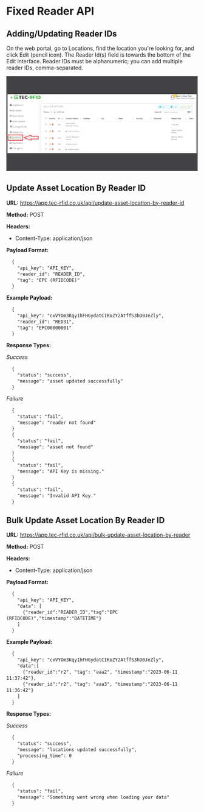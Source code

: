 # Fixed Reader API

## Adding/Updating Reader IDs

On the web portal, go to Locations, find the location you're looking for, and click Edit (pencil icon). The Reader Id(s) field is towards the bottom of the Edit interface. Reader IDs must be alphanumeric; you can add multiple reader IDs, comma-separated.

![updating reader ID](https://github.com/TEC-RFID/rfid-asset-documentation/blob/main/images/setreaderid.gif?raw=true)

## Update Asset Location By Reader ID

**URL:** https://app.tec-rfid.co.uk/api/update-asset-location-by-reader-id

**Method:** POST

**Headers:** 
 - Content-Type: application/json

**Payload Format:**

```
  {
    "api_key": "API_KEY",
    "reader_id": "READER_ID",
    "tag": "EPC (RFIDCODE)"
  }
```

**Example Payload:**

```
  {
    "api_key": "cxVYOm3Kqy1hFHGydatCIKoZY2AtffS3hO0JeZly",
    "reader_id": "RED31",
    "tag": "EPC00000001"
  }
```

**Response Types:**

*Success*

```
  {
    "status": "success",
    "message": "asset updated successfully"
  }
```

*Failure*

```
  {
    "status": "fail",
    "message": "reader not found"
  }
  {
    "status": "fail",
    "message": "asset not found"
  }
  {
    "status": "fail",
    "message": "API Key is missing."
  }
  {
    "status": "fail",
    "message": "Invalid API Key."
  }
```

## Bulk Update Asset Location By Reader ID

**URL:** https://app.tec-rfid.co.uk/api/bulk-update-asset-location-by-reader

**Method:** POST

**Headers:** 
 - Content-Type: application/json

**Payload Format:**

```
  {
    "api_key": "API_KEY",
    "data": [
      {"reader_id":"READER_ID","tag":"EPC (RFIDCODE)","timestamp":"DATETIME"}
    ]
  }
```

**Example Payload:**

```
  {
    "api_key": "cxVYOm3Kqy1hFHGydatCIKoZY2AtffS3hO0JeZly",
    "data":[
      {"reader_id":"r2", "tag": "aaa2", "timestamp":"2023-06-11 11:37:42"},
      {"reader_id":"r2", "tag": "aaa3", "timestamp":"2023-06-11 11:36:42"}
    ]  
  }
```

**Response Types:**

*Success*

```
  {
    "status": "success",
    "message": "locations updated successfully",
    "processing_time": 0
  }
```

*Failure*

```
  {
    "status": "fail",
    "message": "Something went wrong when loading your data"
  }
```
